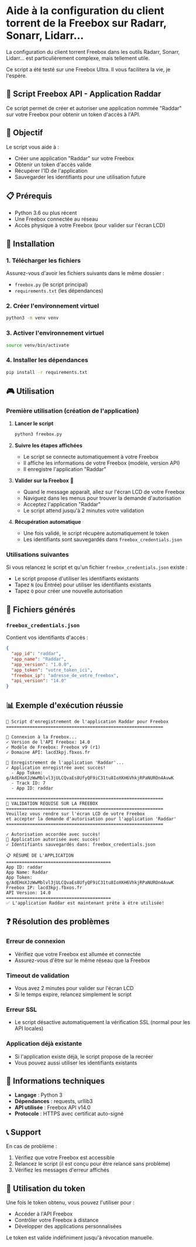 # Aide à la configuration du client torrent de la Freebox sur Radarr, Sonarr, Lidarr...

La configuration du client torrent Freebox dans les outils Radarr, Sonarr, Lidarr... est particulièrement complexe, mais tellement utile.

Ce script a été testé sur une Freebox Ultra. Il vous facilitera la vie, je l'espère.


## 📡 Script Freebox API - Application Raddar

Ce script permet de créer et autoriser une application nommée "Raddar" sur votre Freebox pour obtenir un token d'accès à l'API.

## 🎯 Objectif

Le script vous aide à :
- Créer une application "Raddar" sur votre Freebox
- Obtenir un token d'accès valide
- Récupérer l'ID de l'application
- Sauvegarder les identifiants pour une utilisation future

## 📋 Prérequis

- Python 3.6 ou plus récent
- Une Freebox connectée au réseau
- Accès physique à votre Freebox (pour valider sur l'écran LCD)

## 🚀 Installation

### 1. Télécharger les fichiers
Assurez-vous d'avoir les fichiers suivants dans le même dossier :
- `freebox.py` (le script principal)
- `requirements.txt` (les dépendances)

### 2. Créer l'environnement virtuel
```bash
python3 -m venv venv
```

### 3. Activer l'environnement virtuel
```bash
source venv/bin/activate
```

### 4. Installer les dépendances
```bash
pip install -r requirements.txt
```

## 🎮 Utilisation

### Première utilisation (création de l'application)

1. **Lancer le script**
   ```bash
   python3 freebox.py
   ```

2. **Suivre les étapes affichées**
   - Le script se connecte automatiquement à votre Freebox
   - Il affiche les informations de votre Freebox (modèle, version API)
   - Il enregistre l'application "Raddar"

3. **Valider sur la Freebox** 🔔
   - Quand le message apparaît, allez sur l'écran LCD de votre Freebox
   - Naviguez dans les menus pour trouver la demande d'autorisation
   - Acceptez l'application "Raddar"
   - Le script attend jusqu'à 2 minutes votre validation

4. **Récupération automatique**
   - Une fois validé, le script récupère automatiquement le token
   - Les identifiants sont sauvegardés dans `freebox_credentials.json`

### Utilisations suivantes

Si vous relancez le script et qu'un fichier `freebox_credentials.json` existe :
- Le script propose d'utiliser les identifiants existants
- Tapez `N` (ou Entrée) pour utiliser les identifiants existants
- Tapez `O` pour créer une nouvelle autorisation

## 📁 Fichiers générés

### `freebox_credentials.json`
Contient vos identifiants d'accès :
```json
{
  "app_id": "raddar",
  "app_name": "Raddar",
  "app_version": "1.0.0",
  "app_token": "votre_token_ici",
  "freebox_ip": "adresse_de_votre_freebox",
  "api_version": "14.0"
}
```

## 📊 Exemple d'exécution réussie

```
🚀 Script d'enregistrement de l'application Raddar pour Freebox
============================================================

📡 Connexion à la Freebox...
✓ Version de l'API Freebox: 14.0
✓ Modèle de Freebox: Freebox v9 (r1)
✓ Domaine API: lacd3kpj.fbxos.fr

📝 Enregistrement de l'application 'Raddar'...
✓ Application enregistrée avec succès!
  - App Token: g/AdEHoXJzWwMblvl3jULCQvaEs8UfyQF9iC31tu8IoXKH6VhkjRPaNUROn4AvwK
  - Track ID: 7
  - App ID: raddar

============================================================
🔔 VALIDATION REQUISE SUR LA FREEBOX
============================================================
Veuillez vous rendre sur l'écran LCD de votre Freebox
et accepter la demande d'autorisation pour l'application 'Raddar'
============================================================

✓ Autorisation accordée avec succès!
🎉 Application autorisée avec succès!
✓ Identifiants sauvegardés dans: freebox_credentials.json

📋 RÉSUMÉ DE L'APPLICATION
========================================
App ID: raddar
App Name: Raddar
App Token: g/AdEHoXJzWwMblvl3jULCQvaEs8UfyQF9iC31tu8IoXKH6VhkjRPaNUROn4AvwK
Freebox IP: lacd3kpj.fbxos.fr
API Version: 14.0
========================================
✅ L'application Raddar est maintenant prête à être utilisée!
```

## ❓ Résolution des problèmes

### Erreur de connexion
- Vérifiez que votre Freebox est allumée et connectée
- Assurez-vous d'être sur le même réseau que la Freebox

### Timeout de validation
- Vous avez 2 minutes pour valider sur l'écran LCD
- Si le temps expire, relancez simplement le script

### Erreur SSL
- Le script désactive automatiquement la vérification SSL (normal pour les API locales)

### Application déjà existante
- Si l'application existe déjà, le script propose de la recréer
- Vous pouvez aussi utiliser les identifiants existants

## 🔧 Informations techniques

- **Langage** : Python 3
- **Dépendances** : requests, urllib3
- **API utilisée** : Freebox API v14.0
- **Protocole** : HTTPS avec certificat auto-signé

## 📞 Support

En cas de problème :
1. Vérifiez que votre Freebox est accessible
2. Relancez le script (il est conçu pour être relancé sans problème)
3. Vérifiez les messages d'erreur affichés

## 🎉 Utilisation du token

Une fois le token obtenu, vous pouvez l'utiliser pour :
- Accéder à l'API Freebox
- Contrôler votre Freebox à distance
- Développer des applications personnalisées

Le token est valide indéfiniment jusqu'à révocation manuelle.
